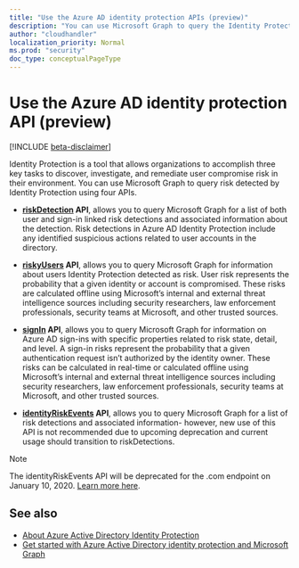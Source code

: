 ```yaml
---
title: "Use the Azure AD identity protection APIs (preview)"
description: "You can use Microsoft Graph to query the Identity Protection APIs to receive information about risk detected by Azure AD Identity Protection."
author: "cloudhandler"
localization_priority: Normal
ms.prod: "security"
doc_type: conceptualPageType
---
```


# Use the Azure AD identity protection API (preview)

[!INCLUDE [beta-disclaimer](../../includes/beta-disclaimer.md)]

Identity Protection is a tool that allows organizations to accomplish three key tasks to discover, investigate, and remediate user compromise risk in their environment. You can use Microsoft Graph to query risk detected by Identity Protection using four APIs. 

* **[riskDetection](riskdetection.md) API**, allows you to query Microsoft Graph for a list of both user and sign-in linked risk detections and associated information about the detection. Risk detections in Azure AD Identity Protection include any identified suspicious actions related to user accounts in the directory.

* **[riskyUsers](riskyuser.md) API**, allows you to query Microsoft Graph for information about users Identity Protection detected as risk. User risk represents the probability that a given identity or account is compromised. These risks are calculated offline using Microsoft’s internal and external threat intelligence sources including security researchers, law enforcement professionals, security teams at Microsoft, and other trusted sources.

* **[signIn](signin.md) API**, allows you to query Microsoft Graph for information on Azure AD sign-ins with specific properties related to risk state, detail, and level. A sign-in risks represent the probability that a given authentication request isn’t authorized by the identity owner. These risks can be calculated in real-time or calculated offline using Microsoft’s internal and external threat intelligence sources including security researchers, law enforcement professionals, security teams at Microsoft, and other trusted sources.

* **[identityRiskEvents](identityriskevent.md) API**, allows you to query Microsoft Graph for a list of risk detections and associated information- however, new use of this API is not recommended due to upcoming deprecation and current usage should transition to riskDetections.

>[!NOTE]
>The identityRiskEvents API will be deprecated for the .com endpoint on January 10, 2020. [Learn more here](https://developer.microsoft.com/office/blogs/deprecatation-of-the-identityriskevents-api/).

## See also

* [About Azure Active Directory Identity Protection](https://docs.microsoft.com/azure/active-directory/identity-protection/overview-identity-protection)
* [Get started with Azure Active Directory identity protection and Microsoft Graph](https://docs.microsoft.com/azure/active-directory/identity-protection/howto-identity-protection-graph-api)
